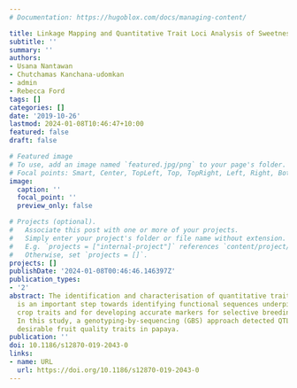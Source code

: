 ```yaml
---
# Documentation: https://hugoblox.com/docs/managing-content/

title: Linkage Mapping and Quantitative Trait Loci Analysis of Sweetness and Other Fruit Quality Traits in Papaya
subtitle: ''
summary: ''
authors:
- Usana Nantawan
- Chutchamas Kanchana-udomkan
- admin
- Rebecca Ford
tags: []
categories: []
date: '2019-10-26'
lastmod: 2024-01-08T10:46:47+10:00
featured: false
draft: false

# Featured image
# To use, add an image named `featured.jpg/png` to your page's folder.
# Focal points: Smart, Center, TopLeft, Top, TopRight, Left, Right, BottomLeft, Bottom, BottomRight.
image:
  caption: ''
  focal_point: ''
  preview_only: false

# Projects (optional).
#   Associate this post with one or more of your projects.
#   Simply enter your project's folder or file name without extension.
#   E.g. `projects = ["internal-project"]` references `content/project/deep-learning/index.md`.
#   Otherwise, set `projects = []`.
projects: []
publishDate: '2024-01-08T00:46:46.146397Z'
publication_types:
- '2'
abstract: The identification and characterisation of quantitative trait loci (QTL)
  is an important step towards identifying functional sequences underpinning important
  crop traits and for developing accurate markers for selective breeding strategies.
  In this study, a genotyping-by-sequencing (GBS) approach detected QTL conditioning
  desirable fruit quality traits in papaya.
publication: ''
doi: 10.1186/s12870-019-2043-0
links:
- name: URL
  url: https://doi.org/10.1186/s12870-019-2043-0
---
```

